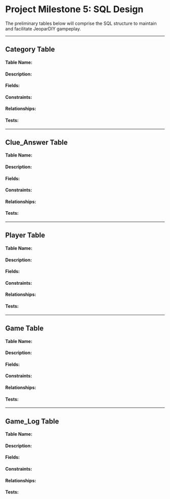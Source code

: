 # Project Milestone 5: SQL Design
The preliminary tables below will comprise the SQL structure to maintain and facilitate JeoparDIY gampeplay.

***
## Category Table
#### Table Name:
#### Description:
#### Fields:
#### Constraints:
#### Relationships:
#### Tests:

***
## Clue_Answer Table
#### Table Name:
#### Description:
#### Fields:
#### Constraints:
#### Relationships:
#### Tests:

***
## Player Table
#### Table Name:
#### Description:
#### Fields:
#### Constraints:
#### Relationships:
#### Tests:

***
## Game Table
#### Table Name:
#### Description:
#### Fields:
#### Constraints:
#### Relationships:
#### Tests:

***
## Game_Log Table
#### Table Name:
#### Description:
#### Fields:
#### Constraints:
#### Relationships:
#### Tests:
